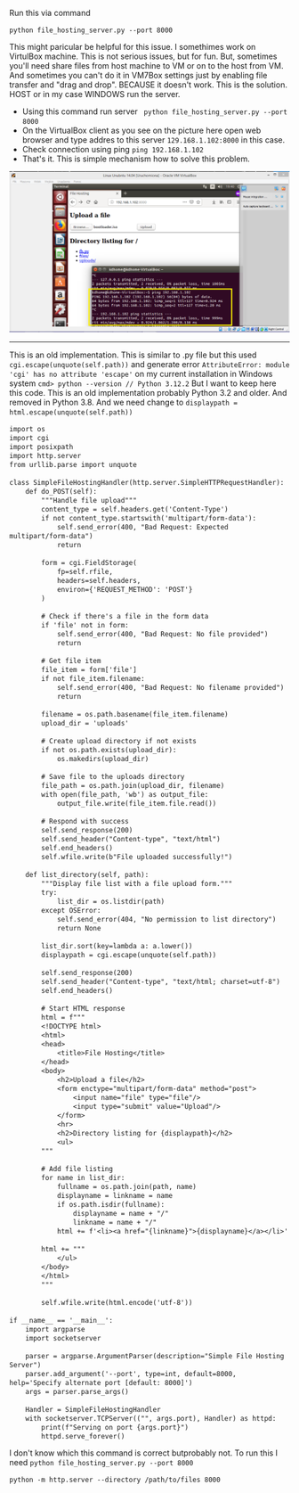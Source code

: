 Run this via command
```
python file_hosting_server.py --port 8000
```
This might paricular be helpful for this issue. I somethimes work on VirtulBox machine. This is not serious issues, but for fun. But, sometimes you'll need share files from host machine to VM or on to the host from VM. And sometimes you can't do it in VM7Box settings just by enabling file transfer and "drag and drop". BECAUSE it doesn't work. This is the solution. HOST or in my case WINDOWS run the server.
- Using this command run server ``` python file_hosting_server.py --port 8000```
- On the VirtualBox client as you see on the picture here open web browser and type addres to this server ```129.168.1.102:8000``` in this case.
- Check connection using ping ```ping 192.168.1.102```
- That's it. This is simple mechanism how to solve this problem.


![dump](https://github.com/KarolDuracz/scratchpad/blob/main/Webapp/Simple%20http%20server%20python3/file_hosting/virtual%20box%20-%20how%20to%20share%20file%20between%20host%20and%20client.png?raw=true)

<hr>

This is an old implementation. This is similar to .py file but this used 
```cgi.escape(unquote(self.path))``` 
and generate error ```AttributeError: module 'cgi' has no attribute 'escape'```
on my current installation in Windows system 
```cmd> python --version // Python 3.12.2``` 
But I want to keep here this code. This is an old implementation probably Python 3.2 and older. And removed in Python 3.8. And we need change to ```displaypath = html.escape(unquote(self.path))```


```
import os
import cgi
import posixpath
import http.server
from urllib.parse import unquote

class SimpleFileHostingHandler(http.server.SimpleHTTPRequestHandler):
    def do_POST(self):
        """Handle file upload"""
        content_type = self.headers.get('Content-Type')
        if not content_type.startswith('multipart/form-data'):
            self.send_error(400, "Bad Request: Expected multipart/form-data")
            return
        
        form = cgi.FieldStorage(
            fp=self.rfile,
            headers=self.headers,
            environ={'REQUEST_METHOD': 'POST'}
        )

        # Check if there's a file in the form data
        if 'file' not in form:
            self.send_error(400, "Bad Request: No file provided")
            return

        # Get file item
        file_item = form['file']
        if not file_item.filename:
            self.send_error(400, "Bad Request: No filename provided")
            return

        filename = os.path.basename(file_item.filename)
        upload_dir = 'uploads'

        # Create upload directory if not exists
        if not os.path.exists(upload_dir):
            os.makedirs(upload_dir)

        # Save file to the uploads directory
        file_path = os.path.join(upload_dir, filename)
        with open(file_path, 'wb') as output_file:
            output_file.write(file_item.file.read())

        # Respond with success
        self.send_response(200)
        self.send_header("Content-type", "text/html")
        self.end_headers()
        self.wfile.write(b"File uploaded successfully!")

    def list_directory(self, path):
        """Display file list with a file upload form."""
        try:
            list_dir = os.listdir(path)
        except OSError:
            self.send_error(404, "No permission to list directory")
            return None
        
        list_dir.sort(key=lambda a: a.lower())
        displaypath = cgi.escape(unquote(self.path))

        self.send_response(200)
        self.send_header("Content-type", "text/html; charset=utf-8")
        self.end_headers()

        # Start HTML response
        html = f"""
        <!DOCTYPE html>
        <html>
        <head>
            <title>File Hosting</title>
        </head>
        <body>
            <h2>Upload a file</h2>
            <form enctype="multipart/form-data" method="post">
                <input name="file" type="file"/>
                <input type="submit" value="Upload"/>
            </form>
            <hr>
            <h2>Directory listing for {displaypath}</h2>
            <ul>
        """

        # Add file listing
        for name in list_dir:
            fullname = os.path.join(path, name)
            displayname = linkname = name
            if os.path.isdir(fullname):
                displayname = name + "/"
                linkname = name + "/"
            html += f'<li><a href="{linkname}">{displayname}</a></li>'
        
        html += """
            </ul>
        </body>
        </html>
        """

        self.wfile.write(html.encode('utf-8'))

if __name__ == '__main__':
    import argparse
    import socketserver

    parser = argparse.ArgumentParser(description="Simple File Hosting Server")
    parser.add_argument('--port', type=int, default=8000, help='Specify alternate port [default: 8000]')
    args = parser.parse_args()

    Handler = SimpleFileHostingHandler
    with socketserver.TCPServer(("", args.port), Handler) as httpd:
        print(f"Serving on port {args.port}")
        httpd.serve_forever()
```
I don't know which this command is correct butprobably not. To run this I need ```python file_hosting_server.py --port 8000```

```
python -m http.server --directory /path/to/files 8000
```
